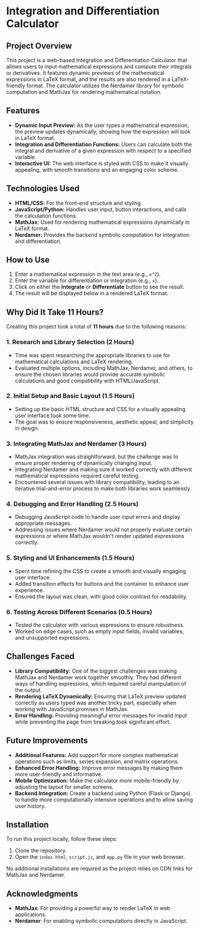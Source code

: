 # Integration and Differentiation Calculator

## Project Overview

This project is a web-based Integration and Differentiation Calculator that allows users to input mathematical expressions and compute their integrals or derivatives. It features dynamic previews of the mathematical expressions in LaTeX format, and the results are also rendered in a LaTeX-friendly format. The calculator utilizes the Nerdamer library for symbolic computation and MathJax for rendering mathematical notation.

## Features

- **Dynamic Input Preview:** As the user types a mathematical expression, the preview updates dynamically, showing how the expression will look in LaTeX format.
- **Integration and Differentiation Functions:** Users can calculate both the integral and derivative of a given expression with respect to a specified variable.
- **Interactive UI:** The web interface is styled with CSS to make it visually appealing, with smooth transitions and an engaging color scheme.

## Technologies Used

- **HTML/CSS:** For the front-end structure and styling.
- **JavaScript/Python:** Handles user input, button interactions, and calls the calculation functions.
- **MathJax:** Used for rendering mathematical expressions dynamically in LaTeX format.
- **Nerdamer:** Provides the backend symbolic computation for integration and differentiation.

## How to Use

1. Enter a mathematical expression in the text area (e.g., `x^2`).
2. Enter the variable for differentiation or integration (e.g., `x`).
3. Click on either the **Integrate** or **Differentiate** button to see the result.
4. The result will be displayed below in a rendered LaTeX format.

## Why Did It Take 11 Hours?

Creating this project took a total of **11 hours** due to the following reasons:

### 1. **Research and Library Selection (2 Hours)**
   - Time was spent researching the appropriate libraries to use for mathematical calculations and LaTeX rendering.
   - Evaluated multiple options, including MathJax, Nerdamer, and others, to ensure the chosen libraries would provide accurate symbolic calculations and good compatibility with HTML/JavaScript.

### 2. **Initial Setup and Basic Layout (1.5 Hours)**
   - Setting up the basic HTML structure and CSS for a visually appealing user interface took some time.
   - The goal was to ensure responsiveness, aesthetic appeal, and simplicity in design.

### 3. **Integrating MathJax and Nerdamer (3 Hours)**
   - MathJax integration was straightforward, but the challenge was to ensure proper rendering of dynamically changing input.
   - Integrating Nerdamer and making sure it worked correctly with different mathematical expressions required careful testing.
   - Encountered several issues with library compatibility, leading to an iterative trial-and-error process to make both libraries work seamlessly.

### 4. **Debugging and Error Handling (2.5 Hours)**
   - Debugging JavaScript code to handle user input errors and display appropriate messages.
   - Addressing issues where Nerdamer would not properly evaluate certain expressions or where MathJax wouldn't render updated expressions correctly.

### 5. **Styling and UI Enhancements (1.5 Hours)**
   - Spent time refining the CSS to create a smooth and visually engaging user interface.
   - Added transition effects for buttons and the container to enhance user experience.
   - Ensured the layout was clean, with good color contrast for readability.

### 6. **Testing Across Different Scenarios (0.5 Hours)**
   - Tested the calculator with various expressions to ensure robustness.
   - Worked on edge cases, such as empty input fields, invalid variables, and unsupported expressions.

## Challenges Faced

- **Library Compatibility:** One of the biggest challenges was making MathJax and Nerdamer work together smoothly. They had different ways of handling expressions, which required careful manipulation of the output.
- **Rendering LaTeX Dynamically:** Ensuring that LaTeX preview updated correctly as users typed was another tricky part, especially when working with JavaScript promises in MathJax.
- **Error Handling:** Providing meaningful error messages for invalid input while preventing the page from breaking took significant effort.

## Future Improvements

- **Additional Features:** Add support for more complex mathematical operations such as limits, series expansion, and matrix operations.
- **Enhanced Error Handling:** Improve error messages by making them more user-friendly and informative.
- **Mobile Optimization:** Make the calculator more mobile-friendly by adjusting the layout for smaller screens.
- **Backend Integration:** Create a backend using Python (Flask or Django) to handle more computationally intensive operations and to allow saving user history.

## Installation

To run this project locally, follow these steps:

1. Clone the repository.
2. Open the `index.html`, `script.js`, and `app.py` file in your web browser.

No additional installations are required as the project relies on CDN links for MathJax and Nerdamer.

## Acknowledgments

- **MathJax**: For providing a powerful way to render LaTeX in web applications.
- **Nerdamer**: For enabling symbolic computations directly in JavaScript.

